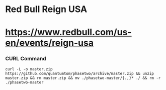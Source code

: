 # Red Bull Reign USA
# https://www.redbull.com/us-en/events/reign-usa

### CURL Command ###
```curl -L -o master.zip https://github.com/quantumtom/phasetwo/archive/master.zip && unzip master.zip && rm master.zip && mv ./phasetwo-master/{.,}* ./ && rm -r ./phasetwo-master```
